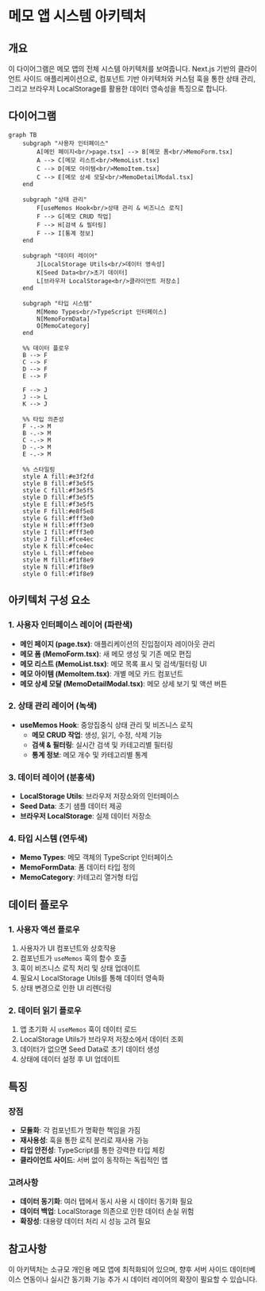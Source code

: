 # 메모 앱 시스템 아키텍처

## 개요

이 다이어그램은 메모 앱의 전체 시스템 아키텍처를 보여줍니다. Next.js 기반의 클라이언트 사이드 애플리케이션으로, 컴포넌트 기반 아키텍처와 커스텀 훅을 통한 상태 관리, 그리고 브라우저 LocalStorage를 활용한 데이터 영속성을 특징으로 합니다.

## 다이어그램

```mermaid
graph TB
    subgraph "사용자 인터페이스"
        A[메인 페이지<br/>page.tsx] --> B[메모 폼<br/>MemoForm.tsx]
        A --> C[메모 리스트<br/>MemoList.tsx]
        C --> D[메모 아이템<br/>MemoItem.tsx]
        C --> E[메모 상세 모달<br/>MemoDetailModal.tsx]
    end

    subgraph "상태 관리"
        F[useMemos Hook<br/>상태 관리 & 비즈니스 로직]
        F --> G[메모 CRUD 작업]
        F --> H[검색 & 필터링]
        F --> I[통계 정보]
    end

    subgraph "데이터 레이어"
        J[LocalStorage Utils<br/>데이터 영속성]
        K[Seed Data<br/>초기 데이터]
        L[브라우저 LocalStorage<br/>클라이언트 저장소]
    end

    subgraph "타입 시스템"
        M[Memo Types<br/>TypeScript 인터페이스]
        N[MemoFormData]
        O[MemoCategory]
    end

    %% 데이터 플로우
    B --> F
    C --> F
    D --> F
    E --> F
    
    F --> J
    J --> L
    K --> J
    
    %% 타입 의존성
    F -.-> M
    B -.-> M
    C -.-> M
    D -.-> M
    E -.-> M
    
    %% 스타일링
    style A fill:#e3f2fd
    style B fill:#f3e5f5
    style C fill:#f3e5f5
    style D fill:#f3e5f5
    style E fill:#f3e5f5
    style F fill:#e8f5e8
    style G fill:#fff3e0
    style H fill:#fff3e0
    style I fill:#fff3e0
    style J fill:#fce4ec
    style K fill:#fce4ec
    style L fill:#ffebee
    style M fill:#f1f8e9
    style N fill:#f1f8e9
    style O fill:#f1f8e9
```

## 아키텍처 구성 요소

### 1. 사용자 인터페이스 레이어 (파란색)
- **메인 페이지 (page.tsx)**: 애플리케이션의 진입점이자 레이아웃 관리
- **메모 폼 (MemoForm.tsx)**: 새 메모 생성 및 기존 메모 편집
- **메모 리스트 (MemoList.tsx)**: 메모 목록 표시 및 검색/필터링 UI
- **메모 아이템 (MemoItem.tsx)**: 개별 메모 카드 컴포넌트
- **메모 상세 모달 (MemoDetailModal.tsx)**: 메모 상세 보기 및 액션 버튼

### 2. 상태 관리 레이어 (녹색)
- **useMemos Hook**: 중앙집중식 상태 관리 및 비즈니스 로직
  - **메모 CRUD 작업**: 생성, 읽기, 수정, 삭제 기능
  - **검색 & 필터링**: 실시간 검색 및 카테고리별 필터링
  - **통계 정보**: 메모 개수 및 카테고리별 통계

### 3. 데이터 레이어 (분홍색)
- **LocalStorage Utils**: 브라우저 저장소와의 인터페이스
- **Seed Data**: 초기 샘플 데이터 제공
- **브라우저 LocalStorage**: 실제 데이터 저장소

### 4. 타입 시스템 (연두색)
- **Memo Types**: 메모 객체의 TypeScript 인터페이스
- **MemoFormData**: 폼 데이터 타입 정의
- **MemoCategory**: 카테고리 열거형 타입

## 데이터 플로우

### 1. 사용자 액션 플로우
1. 사용자가 UI 컴포넌트와 상호작용
2. 컴포넌트가 `useMemos` 훅의 함수 호출
3. 훅이 비즈니스 로직 처리 및 상태 업데이트
4. 필요시 LocalStorage Utils를 통해 데이터 영속화
5. 상태 변경으로 인한 UI 리렌더링

### 2. 데이터 읽기 플로우
1. 앱 초기화 시 `useMemos` 훅이 데이터 로드
2. LocalStorage Utils가 브라우저 저장소에서 데이터 조회
3. 데이터가 없으면 Seed Data로 초기 데이터 생성
4. 상태에 데이터 설정 후 UI 업데이트

## 특징

### 장점
- **모듈화**: 각 컴포넌트가 명확한 책임을 가짐
- **재사용성**: 훅을 통한 로직 분리로 재사용 가능
- **타입 안전성**: TypeScript를 통한 강력한 타입 체킹
- **클라이언트 사이드**: 서버 없이 동작하는 독립적인 앱

### 고려사항
- **데이터 동기화**: 여러 탭에서 동시 사용 시 데이터 동기화 필요
- **데이터 백업**: LocalStorage 의존으로 인한 데이터 손실 위험
- **확장성**: 대용량 데이터 처리 시 성능 고려 필요

## 참고사항

이 아키텍처는 소규모 개인용 메모 앱에 최적화되어 있으며, 향후 서버 사이드 데이터베이스 연동이나 실시간 동기화 기능 추가 시 데이터 레이어의 확장이 필요할 수 있습니다.
